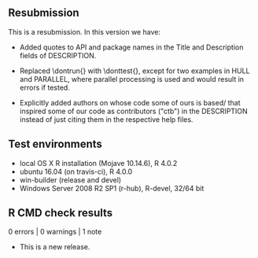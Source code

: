 ## Resubmission
This is a resubmission. In this version we have:

* Added quotes to API and package names in the Title and Description fields of DESCRIPTION.

* Replaced \dontrun{} with \donttest{}, except for two examples in HULL and PARALLEL, where parallel processing is used and would result in errors if tested.

* Explicitly added authors on whose code some of ours is based/ that inspired some of our code as contributors ("ctb") in the DESCRIPTION instead of just citing them in the respective help files.

## Test environments
* local OS X R installation (Mojave 10.14.6), R 4.0.2
* ubuntu 16.04 (on travis-ci), R 4.0.0
* win-builder (release and devel)
* Windows Server 2008 R2 SP1 (r-hub), R-devel, 32/64 bit

## R CMD check results

0 errors | 0 warnings | 1 note

* This is a new release.
